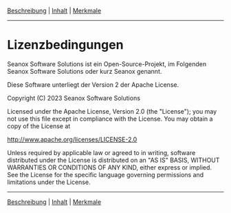 [Beschreibung](description.md) | [Inhalt](README.md) | [Merkmale](features.md)
- - -

# Lizenzbedingungen

Seanox Software Solutions ist ein Open-Source-Projekt, im Folgenden Seanox
Software Solutions oder kurz Seanox genannt.

Diese Software unterliegt der Version 2 der Apache License.

Copyright (C) 2023 Seanox Software Solutions

Licensed under the Apache License, Version 2.0 (the "License"); you may not use
this file except in compliance with the License. You may obtain a copy of the
License at

http://www.apache.org/licenses/LICENSE-2.0

Unless required by applicable law or agreed to in writing, software distributed
under the License is distributed on an "AS IS" BASIS, WITHOUT WARRANTIES OR
CONDITIONS OF ANY KIND, either express or implied. See the License for the
specific language governing permissions and limitations under the License.

- - -

[Beschreibung](description.md) | [Inhalt](README.md) | [Merkmale](features.md)
